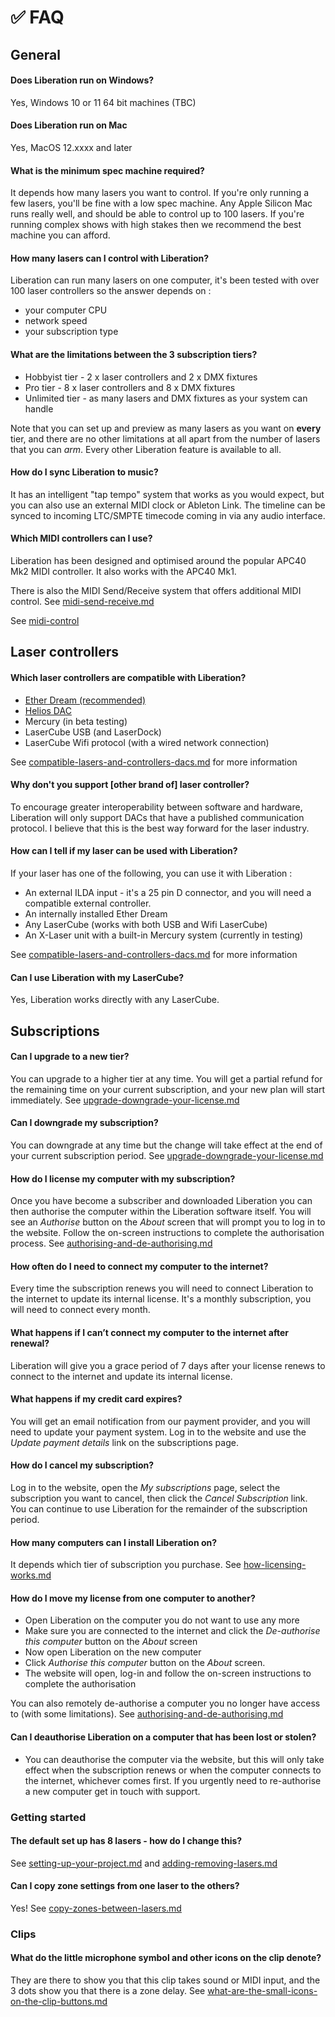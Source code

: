 # ✅ FAQ

## General

#### **Does Liberation run on Windows?**

Yes, Windows 10 or 11 64 bit machines (TBC)

#### **Does Liberation run on Mac**

Yes, MacOS 12.xxxx and later

#### **What is the minimum spec machine required?**

It depends how many lasers you want to control. If you're only running a few lasers, you'll be fine with a low spec machine. Any Apple Silicon Mac runs really well, and should be able to control up to 100 lasers. If you're running complex shows with high stakes then we recommend the best machine you can afford.

#### **How many lasers can I control with Liberation?**

Liberation can run many lasers on one computer, it's been tested with over 100 laser controllers so the answer depends on :

* your computer CPU
* network speed
* your subscription type

#### **What are the limitations between the 3 subscription tiers?**

* Hobbyist tier - 2 x laser controllers and 2 x DMX fixtures
* Pro tier - 8 x laser controllers and 8 x DMX fixtures
* Unlimited tier - as many lasers and DMX fixtures as your system can handle

Note that you can set up and preview as many lasers as you want on **every** tier, and there are no other limitations at all apart from the number of lasers that you can _arm_. Every other Liberation feature is available to all.

#### **How do I sync Liberation to music?**

It has an intelligent "tap tempo" system that works as you would expect, but you can also use an external MIDI clock or Ableton Link. The timeline can be synced to incoming LTC/SMPTE timecode coming in via any audio interface.&#x20;

#### **Which MIDI controllers can I use?**

Liberation has been designed and optimised around the popular APC40 Mk2 MIDI controller. It also works with the APC40 Mk1.

There is also the MIDI Send/Receive system that offers additional MIDI control. See [midi-send-receive.md](midi-control/midi-send-receive.md "mention")

See [midi-control](midi-control/ "mention")

## Laser controllers

#### **Which laser controllers are compatible with Liberation?**

* [Ether Dream (recommended)](https://ether-dream.com)
* [Helios DAC](https://bitlasers.com/helios-laser-dac/)
* Mercury (in beta testing)
* LaserCube USB (and LaserDock)
* LaserCube Wifi protocol (with a wired network connection)

See [compatible-lasers-and-controllers-dacs.md](hardware/compatible-lasers-and-controllers-dacs.md "mention") for more information

#### **Why don't you support \[other brand of] laser controller?**

To encourage greater interoperability between software and hardware, Liberation will only support DACs that have a published communication protocol. I believe that this is the best way forward for the laser industry.

#### **How can I tell if my laser can be used with Liberation?**

If your laser has one of the following, you can use it with Liberation :

* An external ILDA input - it's a 25 pin D connector, and you will need a compatible external controller.
* An internally installed Ether Dream
* Any LaserCube (works with both USB and Wifi LaserCube)
* An X-Laser unit with a built-in Mercury system (currently in testing)

See [compatible-lasers-and-controllers-dacs.md](hardware/compatible-lasers-and-controllers-dacs.md "mention") for more information

#### **Can I use Liberation with my LaserCube?**

Yes, Liberation works directly with any LaserCube.&#x20;

## Subscriptions

#### **Can I upgrade to a new tier?**

You can upgrade to a higher tier at any time. You will get a partial refund for the remaining time on your current subscription, and your new plan will start immediately. See [upgrade-downgrade-your-license.md](installation/upgrade-downgrade-your-license.md "mention")

#### **Can I downgrade my subscription?**

You can downgrade at any time but the change will take effect at the end of your current subscription period. See [upgrade-downgrade-your-license.md](installation/upgrade-downgrade-your-license.md "mention")

#### **How do I license my computer with my subscription?**

Once you have become a subscriber and downloaded Liberation you can then authorise the computer within the Liberation software itself. You will see an _Authorise_ button on the _About_ screen that will prompt you to log in to the website. Follow the on-screen instructions to complete the authorisation process. See [authorising-and-de-authorising.md](installation/authorising-and-de-authorising.md "mention")

#### **How often do I need to connect my computer to the internet?**

Every time the subscription renews you will need to connect Liberation to the internet to update its internal license. It's a monthly subscription, you will need to connect every month.

#### **What happens if I can’t connect my computer to the internet after renewal?**

Liberation will give you a grace period of 7 days after your license renews to connect to the internet and update its internal license.

#### **What happens if my credit card expires?**

You will get an email notification from our payment provider, and you will need to update your payment system. Log in to the website and use the _Update payment details_ link on the subscriptions page.

#### **How do I cancel my subscription?**

Log in to the website, open the _My subscriptions_ page, select the subscription you want to cancel, then click the _Cancel Subscription_ link. You can continue to use Liberation for the remainder of the subscription period.&#x20;

#### **How many computers can I install Liberation on?**

It depends which tier of subscription you purchase. See [how-licensing-works.md](installation/how-licensing-works.md "mention")

#### **How do I move my license from one computer to another?**

* Open Liberation on the computer you do not want to use any more
* Make sure you are connected to the internet and click the _De-authorise this computer_ button on the _About_ screen
* Now open Liberation on the new computer
* Click _Authorise this computer_ button on the _About_ screen.
* The website will open, log-in and follow the on-screen instructions to complete the authorisation

You can also remotely de-authorise a computer you no longer have access to (with some limitations). See [authorising-and-de-authorising.md](installation/authorising-and-de-authorising.md "mention")

#### **Can I deauthorise Liberation on a computer that has been lost or stolen?**

* You can deauthorise the computer via the website, but this will only take effect when the subscription renews or when the computer connects to the internet, whichever comes first. If you urgently need to re-authorise a new computer get in touch with support.&#x20;



### Getting started

#### The default set up has 8 lasers - how do I change this?&#x20;

See [setting-up-your-project.md](setting-up/setting-up-your-project.md "mention") and [adding-removing-lasers.md](setting-up/adding-removing-lasers.md "mention")

#### Can I copy zone settings from one laser to the others?&#x20;

Yes! See [copy-zones-between-lasers.md](output-view/copy-zones-between-lasers.md "mention")

### Clips&#x20;

#### What do the little microphone symbol and other icons on the clip denote?&#x20;

They are there to show you that this clip takes sound or MIDI input, and the 3 dots show you that there is a zone delay. See [what-are-the-small-icons-on-the-clip-buttons.md](clips/what-are-the-small-icons-on-the-clip-buttons.md "mention")








